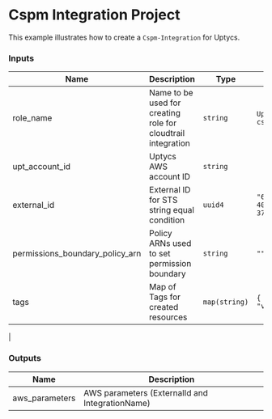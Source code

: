 # Cspm Integration Project

This example illustrates how to create a `Cspm-Integration` for Uptycs.

<!-- BEGINNING OF PRE-COMMIT-TERRAFORM DOCS HOOK -->

### Inputs

| Name                            | Description                                                  | Type          | Default                                  | Required |
| ------------------------------- | ------------------------------------------------------------ | ------------- | ---------------------------------------- | -------- |
| role_name                       | Name to be used for creating role for cloudtrail integration | `string`      | `UptycsIntegration-cspm`                 | Optional |
| upt_account_id                  | Uptycs AWS account ID                                        | `string`      |                                          | Yes      |
| external_id                     | External ID for STS string equal condition                   | `uuid4`       | `"6bf64888-6e43-4003-9f1b-37181efcf3c2"` | Optional |
| permissions_boundary_policy_arn | Policy ARNs used to set permission boundary                  | `string`      | `""`                                     | Optional |
| tags                            | Map of Tags for created resources                            | `map(string)` | `{ "testtag" : "value" }`                | Optional |

|

### Outputs

| Name           | Description                                     |
| -------------- | ----------------------------------------------- |
| aws_parameters | AWS parameters (ExternalId and IntegrationName) |

<!-- END OF PRE-COMMIT-TERRAFORM DOCS HOOK -->
